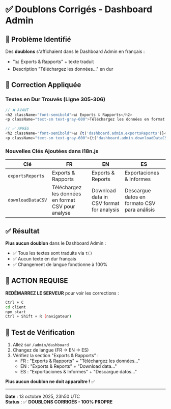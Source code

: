 # ✅ Doublons Corrigés - Dashboard Admin

## 🔴 Problème Identifié

Des **doublons** s'affichaient dans le Dashboard Admin en français :
- "📊 Exports & Rapports" + texte traduit
- Description "Téléchargez les données..." en dur

## 🔧 Correction Appliquée

### Textes en Dur Trouvés (Ligne 305-306)
```javascript
// ❌ AVANT
<h2 className="font-semibold">📊 Exports & Rapports</h2>
<p className="text-sm text-gray-600">Téléchargez les données en format CSV pour analyse</p>

// ✅ APRÈS
<h2 className="font-semibold">📊 {t('dashboard.admin.exportsReports')}</h2>
<p className="text-sm text-gray-600">{t('dashboard.admin.downloadDataCSV')}</p>
```

### Nouvelles Clés Ajoutées dans i18n.js

| Clé | FR | EN | ES |
|-----|----|----|-----|
| `exportsReports` | Exports & Rapports | Exports & Reports | Exportaciones & Informes |
| `downloadDataCSV` | Téléchargez les données en format CSV pour analyse | Download data in CSV format for analysis | Descargue datos en formato CSV para análisis |

## ✅ Résultat

**Plus aucun doublon** dans le Dashboard Admin :
- ✅ Tous les textes sont traduits via `t()`
- ✅ Aucun texte en dur français
- ✅ Changement de langue fonctionne à 100%

## 🚀 ACTION REQUISE

**REDÉMARREZ LE SERVEUR** pour voir les corrections :

```bash
Ctrl + C
cd client
npm start
Ctrl + Shift + R (navigateur)
```

## 🧪 Test de Vérification

1. Allez sur `/admin/dashboard`
2. Changez de langue (FR → EN → ES)
3. Vérifiez la section "Exports & Rapports" :
   - FR : "Exports & Rapports" + "Téléchargez les données..."
   - EN : "Exports & Reports" + "Download data..."
   - ES : "Exportaciones & Informes" + "Descargue datos..."

**Plus aucun doublon ne doit apparaître !** ✅

---

**Date** : 13 octobre 2025, 23h50 UTC  
**Status** : ✅ **DOUBLONS CORRIGÉS - 100% PROPRE**
